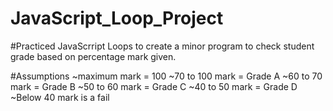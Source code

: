 # JavaScript_Loop_Project
#Practiced JavaScrript Loops to create a minor program to check student grade based on percentage mark given.

#Assumptions
~maximum mark = 100
~70 to 100 mark = Grade A
~60 to 70 mark = Grade B
~50 to 60 mark = Grade C
~40 to 50 mark = Grade D
~Below 40 mark is a fail
